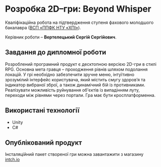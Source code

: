 # Розробка 2D–гри: Beyond Whisper

Кваліфікаційна робота на підтвердження ступеня фахового молодшого бакалавра ([ВСП «ППФК НТУ «ХПІ»](http://polytechnic.poltava.ua)). 

Керівник роботи – **Вертелецький Сергій Сергійович**.

## Завдання до дипломної роботи

Розроблений програмний продукт є десктопною версією 2D-гри в стилі RPG. Основна мета гравця – проходження рівнів шляхом подолання локацій. У грі необхідно забезпечити зручне меню, інтуїтивно зрозумілий інтерфейс користувача, який містить смугу здоров’я та індикатор вибраної зброї, а також  динамічний бій із противниками. Реалізувати можливість руйнування об'єктів із випадінням луту, переходи між рівнями через портали. Гра має бути кросплатформенна.

## Використані технології

* Unity
* C#

## Опублікований продукт
Інсталяційний пакет створеної гри можна завантажити з магазину [intch.io](http://itch.io)
